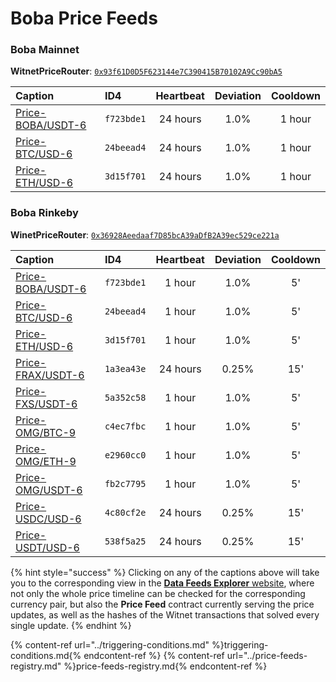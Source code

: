 # Boba Price Feeds

### Boba Mainnet

**WitnetPriceRouter**: [`0x93f61D0D5F623144e7C390415B70102A9Cc90bA5`](https://blockexplorer.boba.network/address/0x93f61D0D5F623144e7C390415B70102A9Cc90bA5/read-contract)

| **Caption** | **ID4** | **Heartbeat** | **Deviation** | **Cooldown** 
| :- | :- | :-: | :-: | :-: 
| [Price-BOBA/USDT-6](https://feeds.witnet.io/feeds/boba-mainnet_boba-usdt_6) | `f723bde1` | 24 hours | 1.0% | 1 hour
| [Price-BTC/USD-6](https://feeds.witnet.io/feeds/boba-mainnet_btc-usd_6) | `24beead4` | 24 hours | 1.0% | 1 hour
| [Price-ETH/USD-6](https://feeds.witnet.io/feeds/boba-mainnet_eth-usd_6) | `3d15f701` | 24 hours | 1.0% | 1 hour

### Boba Rinkeby

**WinetPriceRouter**: [`0x36928Aeedaaf7D85bcA39aDfB2A39ec529ce221a`](https://blockexplorer.rinkeby.boba.network/address/0x36928Aeedaaf7D85bcA39aDfB2A39ec529ce221a/read-contract) 

| **Caption** | **ID4** | **Heartbeat** | **Deviation** | **Cooldown** 
| :- | :- | :-: | :-: | :-: 
| [Price-BOBA/USDT-6](https://feeds.witnet.io/feeds/boba-rinkeby_boba-usdt_6) | `f723bde1` | 1 hour | 1.0% | 5'
| [Price-BTC/USD-6](https://feeds.witnet.io/feeds/boba-rinkeby_btc-usd_6) | `24beead4` | 1 hour | 1.0% | 5'
| [Price-ETH/USD-6](https://feeds.witnet.io/feeds/boba-rinkeby_eth-usd_6) | `3d15f701` | 1 hour | 1.0% | 5'
| [Price-FRAX/USDT-6](https://feeds.witnet.io/feeds/boba-rinkeby_frax-usdt_6) | `1a3ea43e` | 24 hours | 0.25% | 15'
| [Price-FXS/USDT-6](https://feeds.witnet.io/feeds/boba-rinkeby_fxs-usdt_6) | `5a352c58` | 1 hour | 1.0% | 5'
| [Price-OMG/BTC-9](https://feeds.witnet.io/feeds/boba-rinkeby_omg-btc_9) | `c4ec7fbc` | 1 hour | 1.0% | 5'
| [Price-OMG/ETH-9](https://feeds.witnet.io/feeds/boba-rinkeby_omg-eth_9) | `e2960cc0` | 1 hour | 1.0% | 5'
| [Price-OMG/USDT-6](https://feeds.witnet.io/feeds/boba-rinkeby_omg-usdt_6) | `fb2c7795` | 1 hour | 1.0% | 5'
| [Price-USDC/USD-6](https://feeds.witnet.io/feeds/boba-rinkeby_usdc-usd_6) | `4c80cf2e` | 24 hours | 0.25% | 15'
| [Price-USDT/USD-6](https://feeds.witnet.io/feeds/boba-rinkeby_usdt-usd_6) | `538f5a25` | 24 hours | 0.25% | 15'


{% hint style="success" %}
Clicking on any of the captions above will take you to the corresponding view in the [**Data Feeds Explorer** website](https://feeds.witnet.io), where not only the whole price timeline can be checked for the corresponding currency pair, but also the **Price Feed** contract currently serving the price updates, as well as the hashes of the Witnet transactions that solved every single update. 
{% endhint %}

{% content-ref url="../triggering-conditions.md" %}triggering-conditions.md{% endcontent-ref %}
{% content-ref url="../price-feeds-registry.md" %}price-feeds-registry.md{% endcontent-ref %}
